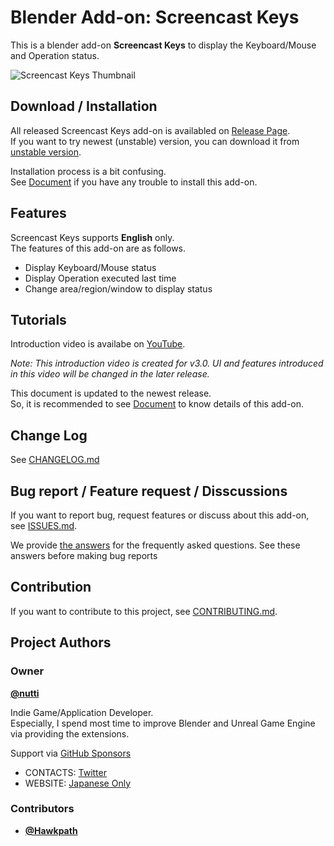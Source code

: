 # Blender Add-on: Screencast Keys

This is a blender add-on **Screencast Keys** to display the Keyboard/Mouse and Operation status.

![Screencast Keys Thumbnail](docs/images/screencast-keys_thumbnail.png)


## Download / Installation

All released Screencast Keys add-on is availabled on [Release Page](https://github.com/nutti/Screencast-Keys/releases).  
If you want to try newest (unstable) version, you can download it from [unstable version](https://github.com/nutti/Screencast-Keys/archive/master.zip).

Installation process is a bit confusing.  
See [Document](docs/installation.md) if you have any trouble to install this add-on.


## Features

Screencast Keys supports **English** only.  
The features of this add-on are as follows.

* Display Keyboard/Mouse status
* Display Operation executed last time
* Change area/region/window to display status


## Tutorials

Introduction video is availabe on [YouTube](https://www.youtube.com/watch?v=mWkkPCp7RSI).

*Note: This introduction video is created for v3.0. UI and features introduced in this video will be changed in the later release.*

This document is updated to the newest release.  
So, it is recommended to see [Document](docs/tutorial.md) to know details of this add-on.


## Change Log

See [CHANGELOG.md](CHANGELOG.md)


## Bug report / Feature request / Disscussions

If you want to report bug, request features or discuss about this add-on, see [ISSUES.md](ISSUES.md).

We provide [the answers](docs/faq.md) for the frequently asked questions.
See these answers before making bug reports


## Contribution

If you want to contribute to this project, see [CONTRIBUTING.md](CONTRIBUTING.md).


## Project Authors


### Owner

[**@nutti**](https://github.com/nutti)

Indie Game/Application Developer.  
Especially, I spend most time to improve Blender and Unreal Game Engine via providing the extensions.

Support via [GitHub Sponsors](https://github.com/sponsors/nutti)

* CONTACTS: [Twitter](https://twitter.com/nutti__)
* WEBSITE: [Japanese Only](https://colorful-pico.net/)


### Contributors

* [**@Hawkpath**](https://github.com/Hawkpath)
